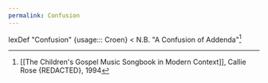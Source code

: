 ```yaml
---
permalink: Confusion
---
```

lexDef "Confusion" {usage::: Croen} < N.B. "A Confusion of Addenda"[^ConfusionCroen]

[^ConfusionCroen]: [[The Children's Gospel Music Songbook in Modern Context]], Callie Rose {REDACTED}, 1994
